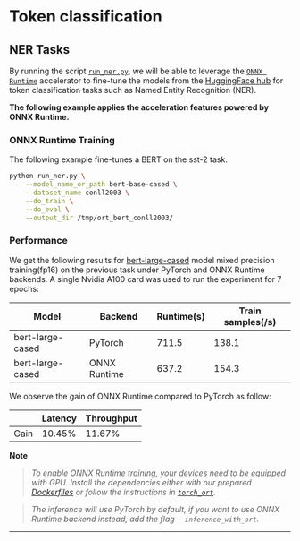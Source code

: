 <!---
Copyright 2022 The HuggingFace Team. All rights reserved.

Licensed under the Apache License, Version 2.0 (the "License");
you may not use this file except in compliance with the License.
You may obtain a copy of the License at

    http://www.apache.org/licenses/LICENSE-2.0

Unless required by applicable law or agreed to in writing, software
distributed under the License is distributed on an "AS IS" BASIS,
WITHOUT WARRANTIES OR CONDITIONS OF ANY KIND, either express or implied.
See the License for the specific language governing permissions and
limitations under the License.
-->

# Token classification

## NER Tasks

By running the script [`run_ner.py`](https://github.com/huggingface/optimum/blob/main/examples/onnxruntime/training/token-classification/run_ner.py),
we will be able to leverage the [`ONNX Runtime`](https://github.com/microsoft/onnxruntime) accelerator to fine-tune the models from the
[HuggingFace hub](https://huggingface.co/models) for token classification tasks such as Named Entity Recognition (NER).


__The following example applies the acceleration features powered by ONNX Runtime.__


### ONNX Runtime Training

The following example fine-tunes a BERT on the sst-2 task.

```bash
python run_ner.py \
    --model_name_or_path bert-base-cased \
    --dataset_name conll2003 \
    --do_train \
    --do_eval \
    --output_dir /tmp/ort_bert_conll2003/
```

### Performance

We get the following results for [bert-large-cased](https://huggingface.co/bert-large-cased) model mixed precision training(fp16) on the previous
task under PyTorch and ONNX Runtime backends. A single Nvidia A100 card was used to run the experiment for 7 epochs:

| Model            | Backend      | Runtime(s) | Train samples(/s) |
| ---------------- | ------------ | ---------- | ----------------- |
| bert-large-cased | PyTorch      | 711.5      | 138.1             |
| bert-large-cased | ONNX Runtime | 637.2      | 154.3             |

We observe the gain of ONNX Runtime compared to PyTorch as follow:

|       | Latency | Throughput |
| ----- | ------- | ---------- |
| Gain  | 10.45%  | 11.67%     |


__Note__
> *To enable ONNX Runtime training, your devices need to be equipped with GPU. Install the dependencies either with our prepared*
*[Dockerfiles](https://github.com/huggingface/optimum/blob/main/examples/onnxruntime/training/docker/) or follow the instructions*
*in [`torch_ort`](https://github.com/pytorch/ort/blob/main/torch_ort/docker/README.md).*

> *The inference will use PyTorch by default, if you want to use ONNX Runtime backend instead, add the flag `--inference_with_ort`.*
---

